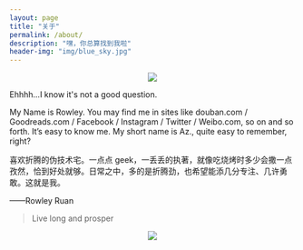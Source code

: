 ```yaml
---
layout: page
title: "关于"
permalink: /about/
description: "嘿，你总算找到我啦"
header-img: "img/blue_sky.jpg"
---
```


<center>
    <p><img src="http://ww3.sinaimg.cn/small/da61d71fgw1e79oiolgm2j205k05k74q.jpg" align="center"></p>
</center>

Ehhhh...I know it's not a good question.

My Name is Rowley. You may find me in sites like douban.com / Goodreads.com / Facebook / Instagram / Twitter / Weibo.com, so on and so forth. It’s easy to know me. My short name is Az., quite easy to remember, right?

喜欢折腾的伪技术宅。一点点 geek，一丢丢的执著，就像吃烧烤时多少会撒一点孜然，恰到好处就够。日常之中，多的是折腾劲，也希望能添几分专注、几许勇敢。这就是我。

——Rowley Ruan


> Live long and prosper

<center>
    <p><img src="http://dreamofbook.qiniudn.com/hacker.png" align="center"></p>
</center>
